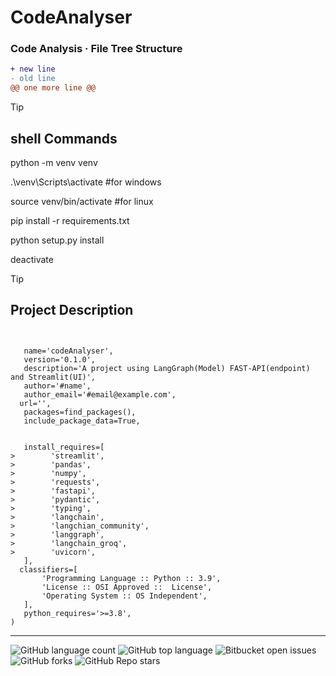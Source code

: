# CodeAnalyser
### Code Analysis · File Tree Structure

```diff 
+ new line 
- old line
@@ one more line @@

```

>[!TIP]
> ## shell Commands
>
> python -m venv venv
>
> .\venv\Scripts\activate         #for windows
>
> source venv/bin/activate        #for linux
>
> pip install -r requirements.txt
>
> python setup.py install
>
> deactivate


>[!TIP]
> ## Project Description
> ```
>
>
>    name='codeAnalyser',
>    version='0.1.0',
>    description='A project using LangGraph(Model) FAST-API(endpoint) and Streamlit(UI)',
>    author='#name',
>    author_email='#email@example.com',
>   url='',  
>    packages=find_packages(),
>    include_package_data=True,
>
>
>    install_requires=[
> >        'streamlit',
> >        'pandas',
> >        'numpy',
> >        'requests',
> >        'fastapi',
> >        'pydantic',
> >        'typing',
> >        'langchain',
> >        'langchian_community',
> >        'langgraph',
> >        'langchain_groq',
> >        'uvicorn',
>    ],
>   classifiers=[
>        'Programming Language :: Python :: 3.9',
>        'License :: OSI Approved ::  License',
>        'Operating System :: OS Independent',
>    ],
>    python_requires='>=3.8',
>)
> ```

---

![GitHub language count](https://img.shields.io/github/languages/count/pravar-more/CodeAnalyser)
![GitHub top language](https://img.shields.io/github/languages/top/pravar-more/CodeAnalyser?color=yellow)
![Bitbucket open issues](https://img.shields.io/bitbucket/issues/pravar-more/CodeAnalyser)
![GitHub forks](https://img.shields.io/github/forks/pravar-more/CodeAnalyser?style=social)
![GitHub Repo stars](https://img.shields.io/github/stars/pravar-more/CodeAnalyser?style=social)





